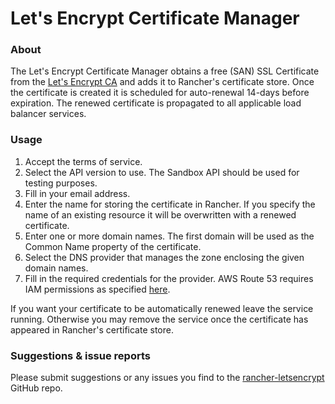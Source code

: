 # Let's Encrypt Certificate Manager
### About
The Let's Encrypt Certificate Manager obtains a free (SAN) SSL Certificate from the [Let's Encrypt CA](https://letsencrypt.org/) and adds it to Rancher's certificate store. Once the certificate is created it is scheduled for auto-renewal 14-days before expiration. The renewed certificate is propagated to all applicable load balancer services.
     
### Usage
 1. Accept the terms of service.
 2. Select the API version to use. The Sandbox API should be used for testing purposes.
 3. Fill in your email address.
 4. Enter the name for storing the certificate in Rancher. If you specify the name of an existing resource it will be overwritten with a renewed certificate.
 4. Enter one or more domain names. The first domain will be used as the Common Name property of the certificate.
 5. Select the DNS provider that manages the zone enclosing the given domain names.
 5. Fill in the required credentials for the provider. AWS Route 53 requires IAM permissions as specified [here](https://github.com/janeczku/rancher-letsencrypt#aws-route-53).

If you want your certificate to be automatically renewed leave the service running. Otherwise you may remove the service once the certificate has appeared in Rancher's certificate store.
    
### Suggestions & issue reports
Please submit suggestions or any issues you find to the [rancher-letsencrypt](https://github.com/janeczku/rancher-letsencrypt) GitHub repo.
